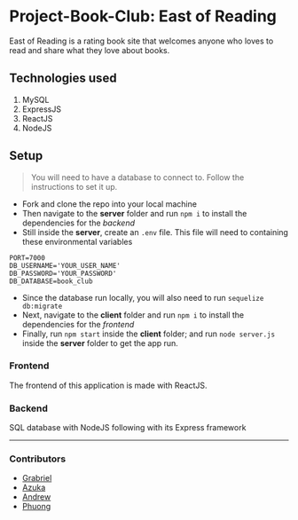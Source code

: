 # Project-Book-Club: East of Reading

East of Reading is a rating book site that welcomes anyone who loves to read and share what they love about books.

## Technologies used
1. MySQL
2. ExpressJS
3. ReactJS
4. NodeJS

## Setup 
> You will need to have a database to connect to. Follow the instructions to set it up.
* Fork and clone the repo into your local machine
* Then navigate to the __server__ folder and run `npm i` to install the dependencies for the _backend_
* Still inside the __server__, create an `.env` file. This file will need to containing these environmental variables
```
PORT=7000
DB_USERNAME='YOUR_USER_NAME'
DB_PASSWORD='YOUR_PASSWORD'
DB_DATABASE=book_club

```
* Since the database run locally, you will also need to run `sequelize db:migrate`
* Next, navigate to the __client__ folder and run `npm i` to install the dependencies for the _frontend_
* Finally, run `npm start` inside the __client__ folder; and run `node server.js` inside the __server__ folder to get the app run.


### Frontend

The frontend of this application is made with ReactJS. 

### Backend

SQL database with NodeJS following with its Express framework

___

### Contributors
* [Grabriel](https://github.com/EspejoGabriel31)
* [Azuka](https://github.com/Knavish1)
* [Andrew]()
* [Phuong](https://github.com/YPhuong15)


